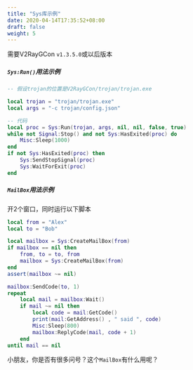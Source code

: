 ```yaml
---
title: "Sys库示例"
date: 2020-04-14T17:35:52+08:00
draft: false
weight: 5
---
```


需要V2RayGCon `v1.3.5.0`或以后版本

##### `Sys:Run()`用法示例
```lua
-- 假设trojan的位置是V2RayGCon/trojan/trojan.exe

local trojan = "trojan/trojan.exe"
local args = "-c trojan/config.json"

-- 代码
local proc = Sys:Run(trojan, args, nil, nil, false, true)
while not Signal:Stop() and not Sys:HasExited(proc) do
    Misc:Sleep(1000)
end
if not Sys:HasExited(proc) then
    Sys:SendStopSignal(proc)
    Sys:WaitForExit(proc)
end
```

##### `MailBox`用法示例
开2个窗口，同时运行以下脚本
```lua
local from = "Alex"
local to = "Bob"

local mailbox = Sys:CreateMailBox(from)
if mailbox == nil then
    from, to = to, from
    mailbox = Sys:CreateMailBox(from)
end
assert(mailbox ~= nil)

mailbox:SendCode(to, 1)
repeat
    local mail = mailbox:Wait()
    if mail ~= nil then
        local code = mail:GetCode()
        print(mail:GetAddress() , " said ", code)
        Misc:Sleep(800)
        mailbox:ReplyCode(mail, code + 1)
    end
until mail == nil
```
小朋友，你是否有很多问号？这个`MailBox`有什么用呢？   